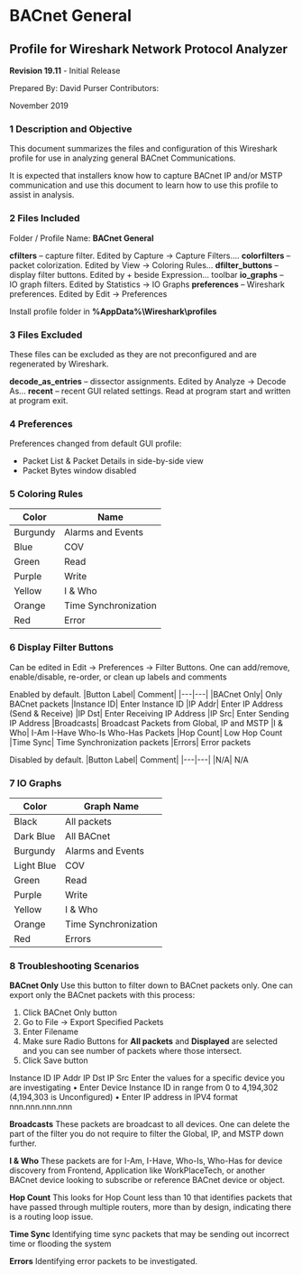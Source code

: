 # BACnet General
## Profile for Wireshark Network Protocol Analyzer

**Revision 19.11** - Initial Release

Prepared By: David Purser
Contributors: 

November 2019

### 1	Description and Objective

This document summarizes the files and configuration of this Wireshark profile for use in analyzing general BACnet Communications.

It is expected that installers know how to capture BACnet IP and/or MSTP communication and use this document to learn how to use this profile to assist in analysis.

### 2	Files Included

Folder / Profile Name: **BACnet General**

**cfilters** – capture filter. Edited by Capture -> Capture Filters….
**colorfilters** – packet colorization. Edited by View -> Coloring Rules…
**dfilter_buttons** – display filter buttons. Edited by + beside Expression… toolbar
**io_graphs** – IO graph filters. Edited by Statistics -> IO Graphs
**preferences** – Wireshark preferences. Edited by Edit -> Preferences

Install profile folder in **%AppData%\Wireshark\profiles**

### 3	Files Excluded

These files can be excluded as they are not preconfigured and are regenerated by Wireshark.

**decode_as_entries** – dissector assignments. Edited by Analyze -> Decode As…
**recent** – recent GUI related settings. Read at program start and written at program exit.

### 4	Preferences

Preferences changed from default GUI profile:
* Packet List & Packet Details in side-by-side view
* Packet Bytes window disabled

### 5	Coloring Rules

|Color|	Name|
|---|---|
|Burgundy|	Alarms and Events
|Blue|	COV
|Green|	Read
|Purple|	Write
|Yellow|	I & Who
|Orange|	Time Synchronization
|Red|	Error

### 6	Display Filter Buttons

Can be edited in Edit -> Preferences -> Filter Buttons. One can add/remove, enable/disable, re-order, or clean up labels and comments

Enabled by default.
|Button Label|	Comment|
|---|---|
|BACnet Only|	Only BACnet packets
|Instance ID|	Enter Instance ID
|IP Addr|	Enter IP Address (Send & Receive)
|IP Dst|	Enter Receiving IP Address
|IP Src|	Enter Sending IP Address
|Broadcasts|	Broadcast Packets from Global, IP and MSTP
|I & Who|	I-Am I-Have Who-Is Who-Has Packets
|Hop Count|	Low Hop Count
|Time Sync|	Time Synchronization packets
|Errors|	Error packets

Disabled by default.
|Button Label|	Comment|
|---|---|
|N/A|	N/A

### 7	IO Graphs

|Color|	Graph Name|
|---|---|
|Black|	All packets
|Dark Blue|	All BACnet 
|Burgundy|	Alarms and Events
|Light Blue|	COV
|Green|	Read
|Purple|	Write
|Yellow|	I & Who
|Orange|	Time Synchronization
|Red|	Errors

### 8	Troubleshooting Scenarios

**BACnet Only**
Use this button to filter down to BACnet packets only. 
One can export only the BACnet packets with this process:
1.	Click BACnet Only button
2.	Go to File -> Export Specified Packets
3.	Enter Filename
4.	Make sure Radio Buttons for **All packets** and **Displayed** are selected and you can see number of packets where those intersect.
5.	Click Save button


Instance ID
IP Addr
IP Dst
IP Src
Enter the values for a specific device you are investigating
•	Enter Device Instance ID in range from 0 to 4,194,302 (4,194,303 is Unconfigured)
•	Enter IP address in IPV4 format nnn.nnn.nnn.nnn

**Broadcasts**
These packets are broadcast to all devices. One can delete the part of the filter you do not require to filter the Global, IP, and MSTP down further.

**I & Who**
These packets are for I-Am, I-Have, Who-Is, Who-Has for device discovery from Frontend, Application like WorkPlaceTech, or another BACnet device looking to subscribe or reference BACnet device or object.

**Hop Count**
This looks for Hop Count less than 10 that identifies packets that have passed through multiple routers, more than by design, indicating there is a routing loop issue.

**Time Sync**
Identifying time sync packets that may be sending out incorrect time or flooding the system

**Errors**
Identifying error packets to be investigated.
